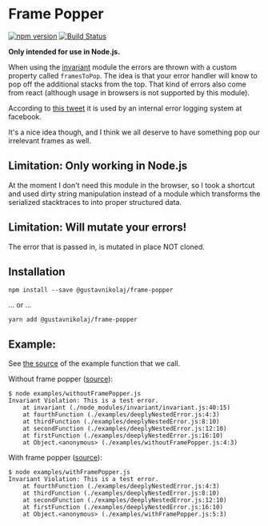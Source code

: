 # Frame Popper

[![npm version](https://badge.fury.io/js/%40gustavnikolaj%2Fframe-popper.svg)](https://www.npmjs.com/package/@gustavnikolaj/frame-popper)
[![Build Status](https://travis-ci.com/gustavnikolaj/frame-popper.svg?branch=master)](https://travis-ci.com/gustavnikolaj/frame-popper)

**Only intended for use in Node.js.**

When using the [invariant](https://github.com/zertosh/invariant) module the
errors are thrown with a custom property called `framesToPop`. The idea is that
your error handler will know to pop off the additional stacks from the top.
That kind of errors also come from react (although usage in browsers is not
supported by this module).

According to [this
tweet](https://twitter.com/joshwnj/status/578062208283717632) it is used by an
internal error logging system at facebook.

It's a nice idea though, and I think we all deserve to have something pop our
irrelevant frames as well.

## Limitation: Only working in Node.js

At the moment I don't need this module in the browser, so I took a shortcut and
used dirty string manipulation instead of a module which transforms the
serialized stacktraces to into proper structured data.

## Limitation: Will mutate your errors!

The error that is passed in, is mutated in place NOT cloned.

## Installation

```
npm install --save @gustavnikolaj/frame-popper
```

... or ...

```
yarn add @gustavnikolaj/frame-popper
```

## Example:

See [the source](./examples/deeplyNestedError.js) of the example function that
we call.

Without frame popper ([source](./examples/withoutFramePopper.js)):

```
$ node examples/withoutFramePopper.js
Invariant Violation: This is a test error.
    at invariant (./node_modules/invariant/invariant.js:40:15)
    at fourthFunction (./examples/deeplyNestedError.js:4:3)
    at thirdFunction (./examples/deeplyNestedError.js:8:10)
    at secondFunction (./examples/deeplyNestedError.js:12:10)
    at firstFunction (./examples/deeplyNestedError.js:16:10)
    at Object.<anonymous> (./examples/withoutFramePopper.js:4:3)
```

With frame popper ([source](./examples/withFramePopper.js)):

```
$ node examples/withFramePopper.js
Invariant Violation: This is a test error.
    at fourthFunction (./examples/deeplyNestedError.js:4:3)
    at thirdFunction (./examples/deeplyNestedError.js:8:10)
    at secondFunction (./examples/deeplyNestedError.js:12:10)
    at firstFunction (./examples/deeplyNestedError.js:16:10)
    at Object.<anonymous> (./examples/withFramePopper.js:5:3)
```
